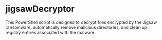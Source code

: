 # jigsawDecryptor
This PowerShell script is designed to decrypt files encrypted by the Jigsaw ransomware, automatically remove malicious directories, and clean up registry entries associated with the malware. 
